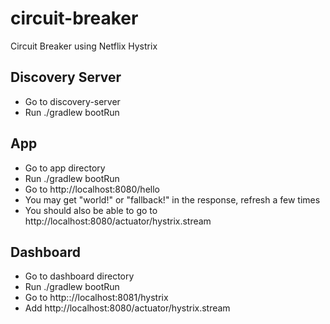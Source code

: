 # circuit-breaker
Circuit Breaker using Netflix Hystrix

## Discovery Server
* Go to discovery-server
* Run ./gradlew bootRun

## App
* Go to app directory
* Run ./gradlew bootRun
* Go to http://localhost:8080/hello
* You may get "world!" or "fallback!" in the response, refresh a few times
* You should also be able to go to http://localhost:8080/actuator/hystrix.stream

## Dashboard
* Go to dashboard directory
* Run ./gradlew bootRun
* Go to http:://localhost:8081/hystrix
* Add http://localhost:8080/actuator/hystrix.stream
